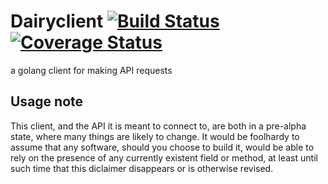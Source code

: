 # Dairyclient [![Build Status](https://travis-ci.org/dairycart/dairyclient.svg?branch=master)](https://travis-ci.org/dairycart/dairyclient) [![Coverage Status](https://coveralls.io/repos/github/dairycart/dairyclient/badge.svg?branch=master)](https://coveralls.io/github/dairycart/dairyclient?branch=master)
a golang client for making API requests

## Usage note

This client, and the API it is meant to connect to, are both in a pre-alpha state, where many things are likely to change. It would be foolhardy to assume that any software, should you choose to build it, would be able to rely on the presence of any currently existent field or method, at least until such time that this diclaimer disappears or is otherwise revised.
